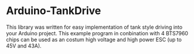 # Arduino-TankDrive
This library was written for easy implementation of tank style driving into your Arduino project.
This example program in conbination with 4 BTS7960 chips can be used as an costum high voltage and high power ESC (up to 45V and 43A).

